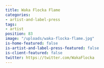 ```yaml
---
title: Waka Flocka Flame
categories:
- artist-and-label-press
tags:
- artist
position: 83
image: "/uploads/waka-flocka-flame.jpg"
is-home-featured: false
is-artist-and-label-press-featured: false
is-client-featured: false
twitter: https://twitter.com/WakaFlocka
---
```


